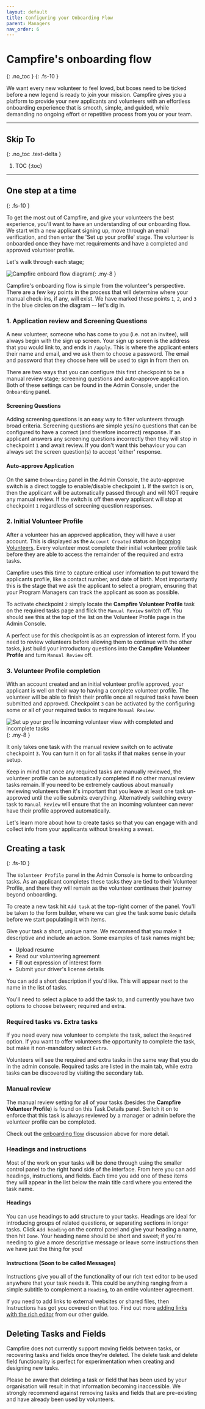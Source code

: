 ```yaml
---
layout: default
title: Configuring your Onboarding Flow
parent: Managers
nav_order: 6
---
```


# Campfire's onboarding flow

{: .no_toc }
{: .fs-10 }

We want every new volunteer to feel loved, but boxes need to be ticked before a new legend is ready to join your mission. Campfire gives you a platform to provide your new applicants and volunteers with an effortless onboarding experience that is smooth, simple, and guided, while demanding no ongoing effort or repetitive process from you or your team.

---

## Skip To

{: .no_toc .text-delta }

1. TOC
   {:toc}

---

## One step at a time

{: .fs-10 }

To get the most out of Campfire, and give your volunteers the best experience, you'll want to have an understanding of our onboarding flow. We start with a new applicant signing up, move through an email verification, and then enter the 'Set up your profile' stage. The volunteer is onboarded once they have met requirements and have a completed and approved volunteer profile.

Let's walk through each stage;

![Campfire onboard flow diagram](./assets/configuring-your-flow/onboarding-flow.png){: .my-8 }

Campfire's onboarding flow is simple from the volunteer's perspective. There are a few key points in the process that will determine where your manual check-ins, if any, will exist. We have marked these points `1`, `2`, and `3` in the blue circles on the diagram -- let's dig in.

### 1. Application review and Screening Questions

A new volunteer, someone who has come to you (i.e. not an invitee), will always begin with the sign up screen. Your sign up screen is the address that you would link to, and ends in `/apply`. This is where the applicant enters their name and email, and we ask them to choose a password. The email and password that they choose here will be used to sign in from then on.

There are two ways that you can configure this first checkpoint to be a manual review stage; screening questions and auto-approve application. Both of these settings can be found in the Admin Console, under the `Onboarding` panel.

#### Screening Questions

Adding screening questions is an easy way to filter volunteers through broad criteria. Screening questions are simple yes/no questions that can be configured to have a correct (and therefore incorrect) response. If an applicant answers any screening questions incorrectly then they will stop in checkpoint `1` and await review. If you don't want this behaviour you can always set the screen question(s) to accept 'either' response.

#### Auto-approve Application

On the same `Onboarding` panel in the Admin Console, the auto-approve switch is a direct toggle to enable/disable checkpoint `1`. If the switch is on, then the applicant will be automatically passed through and will NOT require any manual review. If the switch is off then every applicant will stop at checkpoint `1` regardless of screening question responses.

### 2. Initial Volunteer Profile

After a volunteer has an approved application, they will have a user account. This is displayed as the `Account Created` status on [Incoming Volunteers](). Every volunteer most complete their initial volunteer profile task before they are able to access the remainder of the required and extra tasks.

Campfire uses this time to capture critical user information to put toward the applicants profile, like a contact number, and date of birth. Most importantly this is the stage that we ask the applicant to select a program, ensuring that your Program Managers can track the applicant as soon as possible.

To activate checkpoint `2` simply locate the **Campfire Volunteer Profile** task on the required tasks page and flick the `Manual Review` switch off. You should see this at the top of the list on the Volunteer Profile page in the Admin Console.

A perfect use for this checkpoint is as an expression of interest form. If you need to review volunteers before allowing them to continue with the other tasks, just build your introductory questions into the **Campfire Volunteer Profile** and turn `Manual Review` off.

### 3. Volunteer Profile completion

With an account created and an initial volunteer profile approved, your applicant is well on their way to having a complete volunteer profile. The volunteer will be able to finish their profile once all required tasks have been submitted and approved. Checkpoint `3` can be activated by the configuring some or all of your required tasks to require `Manual Review`.

![Set up your profile incoming volunteer view with completed and incomplete tasks](./assets/configuring-your-flow/lets-get-your-profile-setup.png){: .my-8 }

It only takes one task with the manual review switch on to activate checkpoint `3`. You can turn it on for all tasks if that makes sense in your setup.

Keep in mind that once any required tasks are manually reviewed, the volunteer profile can be automatically completed if no other manual review tasks remain. If you need to be extremely cautious about manually reviewing volunteers then it's important that you leave at least one task un-approved until the vollie submits everything. Alternatively switching every task to `Manual Review` will ensure that the an incoming volunteer can never have their profile approved automatically.

Let's learn more about how to create tasks so that you can engage with and collect info from your applicants without breaking a sweat.

## Creating a task

{: .fs-10 }

The `Volunteer Profile` panel in the Admin Console is home to onboarding tasks. As an applicant completes these tasks they are tied to their Volunteer Profile, and there they will remain as the volunteer continues their journey beyond onboarding.

To create a new task hit `Add task` at the top-right corner of the panel. You'll be taken to the form builder, where we can give the task some basic details before we start populating it with items.

Give your task a short, unique name. We recommend that you make it descriptive and include an action. Some examples of task names might be;

- Upload resume
- Read our volunteering agreement
- Fill out expression of interest form
- Submit your driver's license details

You can add a short description if you'd like. This will appear next to the name in the list of tasks.

You'll need to select a place to add the task to, and currently you have two options to choose between; required and extra.

### Required tasks vs. Extra tasks

If you need every new volunteer to complete the task, select the `Required` option. If you want to offer volunteers the opportunity to complete the task, but make it non-mandatory select `Extra`.

Volunteers will see the required and extra tasks in the same way that you do in the admin console. Required tasks are listed in the main tab, while extra tasks can be discovered by visiting the secondary tab.

### Manual review

The manual review setting for all of your tasks (besides the **Campfire Volunteer Profile**) is found on this Task Details panel. Switch it on to enforce that this task is always reviewed by a manager or admin before the volunteer profile can be completed.

Check out the [onboarding flow](#campfires-onboarding-flow) discussion above for more detail.

### Headings and instructions

Most of the work on your tasks will be done through using the smaller control panel to the right hand side of the interface. From here you can add headings, instructions, and fields. Each time you add one of these items they will appear in the list below the main title card where you entered the task name.

#### Headings

You can use headings to add structure to your tasks. Headings are ideal for introducing groups of related questions, or separating sections in longer tasks. Click `Add heading` on the control panel and give your heading a name, then hit `Done`. Your heading name should be short and sweet; if you're needing to give a more descriptive message or leave some instructions then we have just the thing for you!

#### Instructions (Soon to be called Messages)

Instructions give you all of the functionality of our rich text editor to be used anywhere that your task needs it. This could be anything ranging from a simple subtitle to complement a `Heading`, to an entire volunteer agreement.

If you need to add links to external websites or shared files, then Instructions has got you covered on that too. Find out more [adding links with the rich editor](https://guide.campfireapp.org/docs/managers/uploading-content-with-resources/#adding-links-using-the-text-editor) from our other guide.

## Deleting Tasks and Fields

Campfire does not currently support moving fields between tasks, or recovering tasks and fields once they're deleted. The delete task and delete field functionality is perfect for experimentation when creating and designing new tasks.

Please be aware that deleting a task or field that has been used by your organisation will result in that information becoming inaccessible. We strongly recommend against removing tasks and fields that are pre-existing and have already been used by volunteers.

<!-- ### Adding fields -->

<!-- Talk briefly about each field type
Optional vs. required fields (note about data integrity)
Recommendations on multi-select vs. checklist vs. dropdown
Aside about attachments
Examples for `If yes then` style questions -->

<!-- ## What the volunteer sees -->

<!-- Side by side comparison of required tasks cakes -->

<!-- ## Keeping track of incoming volunteers -->

<!-- Link to a new incoming volunteers page -->

